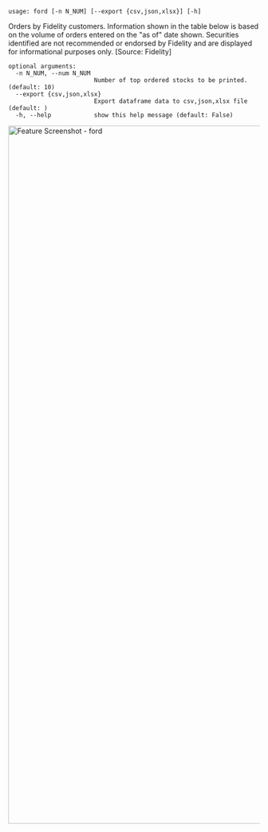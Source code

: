 ```
usage: ford [-n N_NUM] [--export {csv,json,xlsx}] [-h]
```

Orders by Fidelity customers. Information shown in the table below is based on the volume of orders entered on the "as of" date shown. Securities
identified are not recommended or endorsed by Fidelity and are displayed for informational purposes only. [Source: Fidelity]

```
optional arguments:
  -n N_NUM, --num N_NUM
                        Number of top ordered stocks to be printed. (default: 10)
  --export {csv,json,xlsx}
                        Export dataframe data to csv,json,xlsx file (default: )
  -h, --help            show this help message (default: False)
```
<img width="1400" alt="Feature Screenshot - ford" src="https://user-images.githubusercontent.com/85772166/140247181-582bc077-f463-4a49-a3ab-7fb32af71982.png">

